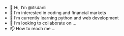 - 👋 Hi, I’m @itsdanli
- 👀 I’m interested in coding and financial markets
- 🌱 I’m currently learning python and web development
- 💞️ I’m looking to collaborate on ...
- 📫 How to reach me ...

<!---
itsdanli/itsdanli is a ✨ special ✨ repository because its `README.md` (this file) appears on your GitHub profile.
You can click the Preview link to take a look at your changes.
--->
